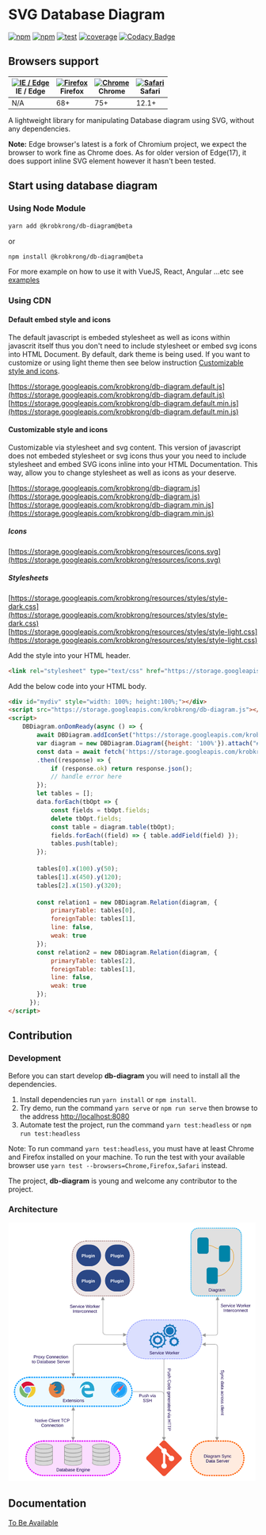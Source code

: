 # SVG Database Diagram

[![npm][npm-beta]][npm-url]
[![npm][npm-latest]][npm-url]
[![test][test]][test-url]
[![coverage][cover]][cover-url]
[![Codacy Badge][codacy]][codacy-url]

## Browsers support

| [<img src="https://raw.githubusercontent.com/alrra/browser-logos/master/src/edge/edge_48x48.png" alt="IE / Edge" width="24px" height="24px" />](http://godban.github.io/browsers-support-badges/)<br>IE / Edge | [<img src="https://raw.githubusercontent.com/alrra/browser-logos/master/src/firefox/firefox_48x48.png" alt="Firefox" width="24px" height="24px" />](http://godban.github.io/browsers-support-badges/)<br>Firefox | [<img src="https://raw.githubusercontent.com/alrra/browser-logos/master/src/chrome/chrome_48x48.png" alt="Chrome" width="24px" height="24px" />](http://godban.github.io/browsers-support-badges/)<br>Chrome | [<img src="https://raw.githubusercontent.com/alrra/browser-logos/master/src/safari/safari_48x48.png" alt="Safari" width="24px" height="24px" />](http://godban.github.io/browsers-support-badges/)<br>Safari |
| --------- | --------- | --------- | --------- |
| N/A       | 68+       | 75+       | 12.1+     |

A lightweight library for manipulating Database diagram using SVG, without any dependencies.

**Note:** Edge browser's latest is a fork of Chromium project, we expect the browser to work fine as Chrome does. As for older version of Edge(17), it does support inline SVG element however it hasn't been tested.

## Start using database diagram

### Using Node Module

```bash
yarn add @krobkrong/db-diagram@beta
```
or
```bash
npm install @krobkrong/db-diagram@beta
```

For more example on how to use it with VueJS, React, Angular ...etc see [examples](example)

### Using CDN

#### Default embed style and icons

The default javascript is embeded stylesheet as well as icons within javascrit itself thus you don't need to include stylesheet or embed svg icons into HTML Document. By default, dark theme is being used. If you want to customize or using light theme then see below instruction [Customizable style and icons](#customizable-style-and-icons).

[https://storage.googleapis.com/krobkrong/db-diagram.default.js](https://storage.googleapis.com/krobkrong/db-diagram.default.js)
[https://storage.googleapis.com/krobkrong/db-diagram.default.min.js](https://storage.googleapis.com/krobkrong/db-diagram.default.min.js)

#### Customizable style and icons

Customizable via stylesheet and svg content. This version of javascript does not embeded stylesheet or svg icons thus your you need to include stylesheet and embed SVG icons inline into your HTML Documentation. This way, allow you to change stylesheet as well as icons as your deserve.

[https://storage.googleapis.com/krobkrong/db-diagram.js](https://storage.googleapis.com/krobkrong/db-diagram.js)
[https://storage.googleapis.com/krobkrong/db-diagram.min.js](https://storage.googleapis.com/krobkrong/db-diagram.min.js)

##### Icons

[https://storage.googleapis.com/krobkrong/resources/icons.svg](https://storage.googleapis.com/krobkrong/resources/icons.svg)

##### Stylesheets

[https://storage.googleapis.com/krobkrong/resources/styles/style-dark.css](https://storage.googleapis.com/krobkrong/resources/styles/style-dark.css)
[https://storage.googleapis.com/krobkrong/resources/styles/style-light.css](https://storage.googleapis.com/krobkrong/resources/styles/style-light.css)

Add the style into your HTML header.

```html
<link rel="stylesheet" type="text/css" href="https://storage.googleapis.com/krobkrong/resources/styles/style-dark.css">
```

Add the below code into your HTML body.

```html
<div id="mydiv" style="width: 100%; height:100%;"></div>
<script src="https://storage.googleapis.com/krobkrong/db-diagram.js"></script>
<script>
    DBDiagram.onDomReady(async () => {
        await DBDiagram.addIconSet("https://storage.googleapis.com/krobkrong/resources/icons.svg");
        var diagram = new DBDiagram.Diagram({height: '100%'}).attach("#mydiv");
        const data = await fetch('https://storage.googleapis.com/krobkrong/sample.table.json')
        .then((response) => {
            if (response.ok) return response.json();
            // handle error here
        });
        let tables = [];
        data.forEach(tbOpt => {
            const fields = tbOpt.fields;
            delete tbOpt.fields;
            const table = diagram.table(tbOpt);
            fields.forEach((field) => { table.addField(field) });
            tables.push(table);
        });

        tables[0].x(100).y(50);
        tables[1].x(450).y(120);
        tables[2].x(150).y(320);

        const relation1 = new DBDiagram.Relation(diagram, {
            primaryTable: tables[0],
            foreignTable: tables[1],
            line: false,
            weak: true
        });
        const relation2 = new DBDiagram.Relation(diagram, {
            primaryTable: tables[2],
            foreignTable: tables[1],
            line: false,
            weak: true
        });
      });
</script>
```

## Contribution

### Development

Before you can start develop **db-diagram** you will need to install all the dependencies.

1.  Install dependencies run `yarn install` or `npm install`.
2.  Try demo, run the command `yarn serve` or `npm run serve` then browse to the address [http://localhost:8080](http://localhost:8080)
3.  Automate test the project, run the command `yarn test:headless` or `npm run test:headless`

Note: To run command `yarn test:headless`, you must have at least Chrome and Firefox installed on your machine. To run the test with your available browser use `yarn test --browsers=Chrome,Firefox,Safari` instead.

The project, **db-diagram** is young and welcome any contributor to the project.

### Architecture

<img src="./resources/documents/assets/architectures.svg" alt="IE / Edge" width="500px"/>

## Documentation

[To Be Available](https://github.com/krobkrong/db-diagram)

[npm-beta]: https://img.shields.io/npm/v/@krobkrong/db-diagram/beta.svg
[npm-latest]: https://img.shields.io/npm/v/@krobkrong/db-diagram/latest.svg
[npm-url]: https://www.npmjs.com/package/@krobkrong/db-diagram

[test]: https://circleci.com/gh/krobkrong/db-diagram.svg?style=svg
[test-url]: https://circleci.com/gh/krobkrong/db-diagram

[cover]: https://codecov.io/gh/krobkrong/db-diagram/branch/master/graph/badge.svg
[cover-url]: https://codecov.io/gh/krobkrong/db-diagram

[codacy]: https://api.codacy.com/project/badge/Grade/2ba7d698a9de48b8bd091666f0ec0913
[codacy-url]: https://www.codacy.com/manual/cmidt-veasna/db-diagram?utm_source=github.com&amp;utm_medium=referral&amp;utm_content=krobkrong/db-diagram&amp;utm_campaign=Badge_Grade
